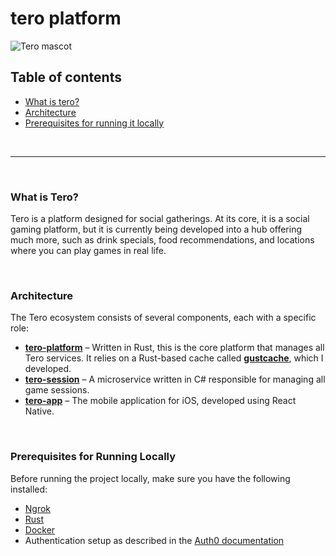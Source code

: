 # tero platform

![Tero mascot](https://images.vexels.com/content/212931/preview/uruguay-tero-hand-drawn-81fe46.png)

## Table of contents
- [What is tero?](#what-is-tero)
- [Architecture](#architecture)
- [Prerequisites for running it locally](#prerequisites-for-running-it-locally)

<br/>

---

<br/>

### What is Tero?

Tero is a platform designed for social gatherings. At its core, it is a social gaming platform, but it is currently being developed into a hub offering much more, such as drink specials, food recommendations, and locations where you can play games in real life.


<br/>

### Architecture

The Tero ecosystem consists of several components, each with a specific role:

- **[tero-platform](https://github.com/Amund-Fremming/tero-platform)** – Written in Rust, this is the core platform that manages all Tero services. It relies on a Rust-based cache called **[gustcache](https://github.com/Amund-Fremming/gustcache)**, which I developed.
- **[tero-session](https://github.com/Amund-Fremming/tero-session)** – A microservice written in C# responsible for managing all game sessions.
- **[tero-app](https://github.com/Amund-Fremming/tero-app)** – The mobile application for iOS, developed using React Native.



<br/>

### Prerequisites for Running Locally

Before running the project locally, make sure you have the following installed:

- [Ngrok](https://ngrok.com/)
- [Rust](https://www.rust-lang.org/)
- [Docker](https://www.docker.com/)
- Authentication setup as described in the [Auth0 documentation](docs/auth0.md)

